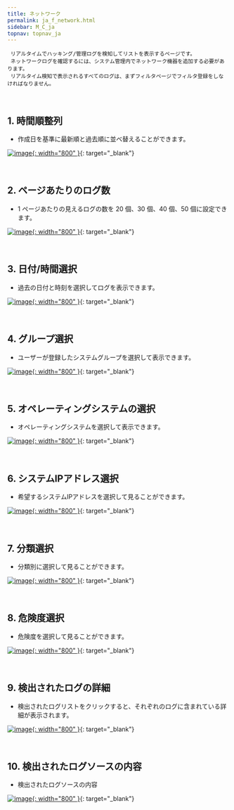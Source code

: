 ```yaml
---
title: ネットワーク
permalink: ja_f_network.html
sidebar: M_C_ja
topnav: topnav_ja
---
```


     リアルタイムでハッキング/管理ログを検知してリストを表示するページです。
     ネットワークログを確認するには、システム管理内でネットワーク機器を追加する必要があります。  
     リアルタイム検知で表示されるすべてのログは、まずフィルタページでフィルタ登録をしなければなりません。
<br />

## 1. 時間順整列

- 作成日を基準に最新順と過去順に並べ替えることができます。

 [![image](/docs/images/Manual/common/filter/network/ja/1.PNG){: width="800" }](/docs/images/Manual/common/filter/network/ja/1.PNG){: target="_blank"}
 
 <br />

## 2. ページあたりのログ数

- 1 ページあたりの見えるログの数を 20 個、30 個、40 個、50 個に設定できます。

 [![image](/docs/images/Manual/common/filter/network/ja/2.PNG){: width="800" }](/docs/images/Manual/common/filter/network/ja/2.PNG){: target="_blank"}
 
 <br />

## 3. 日付/時間選択

- 過去の日付と時刻を選択してログを表示できます。

 [![image](/docs/images/Manual/common/filter/network/ja/3.PNG){: width="800" }](/docs/images/Manual/common/filter/network/ja/3.PNG){: target="_blank"}
 
<br />

## 4. グループ選択

- ユーザーが登録したシステムグループを選択して表示できます。

 [![image](/docs/images/Manual/common/filter/network/ja/4.PNG){: width="800" }](/docs/images/Manual/common/filter/network/ja/4.PNG){: target="_blank"}
 
 <br />

## 5. オペレーティングシステムの選択

- オペレーティングシステムを選択して表示できます。

 [![image](/docs/images/Manual/common/filter/network/ja/5.PNG){: width="800" }](/docs/images/Manual/common/filter/network/ja/5.PNG){: target="_blank"}

<br />

## 6. システムIPアドレス選択

- 希望するシステムIPアドレスを選択して見ることができます。

 [![image](/docs/images/Manual/common/filter/network/ja/6.PNG){: width="800" }](/docs/images/Manual/common/filter/network/ja/6.PNG){: target="_blank"}

<br />

## 7. 分類選択

- 分類別に選択して見ることができます。

 [![image](/docs/images/Manual/common/filter/network/ja/7.PNG){: width="800" }](/docs/images/Manual/common/filter/network/ja/7.PNG){: target="_blank"}

<br />

## 8. 危険度選択

- 危険度を選択して見ることができます。

 [![image](/docs/images/Manual/common/filter/network/ja/8.PNG){: width="800" }](/docs/images/Manual/common/filter/network/ja/8.PNG){: target="_blank"}

<br />

## 9. 検出されたログの詳細

- 検出されたログリストをクリックすると、それぞれのログに含まれている詳細が表示されます。

 [![image](/docs/images/Manual/common/filter/network/ja/9.PNG){: width="800" }](/docs/images/Manual/common/filter/network/ja/9.PNG){: target="_blank"}

<br />

## 10. 検出されたログソースの内容

- 検出されたログソースの内容

 [![image](/docs/images/Manual/common/filter/network/ja/10.PNG){: width="800" }](/docs/images/Manual/common/filter/network/ja/10.PNG){: target="_blank"}
